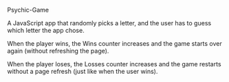 Psychic-Game

A JavaScript app that randomly picks a letter, and the user has to guess which letter the app chose.

When the player wins, the Wins counter increases and the game starts over again (without refreshing the page).

When the player loses, the Losses counter increases and the game restarts without a page refresh (just like when the user wins).




